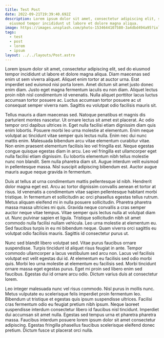```yaml
---
title: Test Post
date: 2022-09-21T19:39:40.692Z
description: Lorem ipsum dolor sit amet, consectetur adipiscing elit, sed do
  eiusmod tempor incididunt ut labore et dolore magna aliqua.
image: https://images.unsplash.com/photo-1534644107580-3a4dbd494a95?ixlib=rb-1.2.1&ixid=MnwxMjA3fDB8MHxwaG90by1wYWdlfHx8fGVufDB8fHx8&auto=format&fit=crop&w=1170&q=80
tags:
  - test
  - post
  - lorem
  - ipsum
layout: ../../layouts/Post.astro
---
```

Lorem ipsum dolor sit amet, consectetur adipiscing elit, sed do eiusmod tempor incididunt ut labore et dolore magna aliqua. Diam maecenas sed enim ut sem viverra aliquet. Aliquet enim tortor at auctor urna. Erat imperdiet sed euismod nisi porta lorem. Amet dictum sit amet justo donec enim diam. Justo eget magna fermentum iaculis eu non diam. Aliquet lectus proin nibh nisl condimentum id venenatis. Nulla aliquet porttitor lacus luctus accumsan tortor posuere ac. Luctus accumsan tortor posuere ac ut consequat semper viverra nam. Sagittis eu volutpat odio facilisis mauris sit.

Tellus mauris a diam maecenas sed. Natoque penatibus et magnis dis parturient montes nascetur. Ut ornare lectus sit amet est placerat. Ac odio tempor orci dapibus ultrices in. Eget nulla facilisi etiam dignissim diam quis enim lobortis. Posuere morbi leo urna molestie at elementum. Enim neque volutpat ac tincidunt vitae semper quis lectus nulla. Enim nec dui nunc mattis enim. Malesuada bibendum arcu vitae elementum curabitur vitae. Non enim praesent elementum facilisis leo vel fringilla est. Neque egestas congue quisque egestas diam in arcu. Leo vel fringilla est ullamcorper eget nulla facilisi etiam dignissim. Eu lobortis elementum nibh tellus molestie nunc non blandit. Sem nulla pharetra diam sit. Augue interdum velit euismod in pellentesque massa. Nisl suscipit adipiscing bibendum est. Auctor augue mauris augue neque gravida in fermentum.

Duis at tellus at urna condimentum mattis pellentesque id nibh. Hendrerit dolor magna eget est. Arcu ac tortor dignissim convallis aenean et tortor at risus. Id venenatis a condimentum vitae sapien pellentesque habitant morbi tristique. In fermentum et sollicitudin ac orci phasellus egestas tellus rutrum. Metus aliquam eleifend mi in nulla posuere sollicitudin. Pharetra pharetra massa massa ultricies mi quis. Gravida neque convallis a cras semper auctor neque vitae tempus. Vitae semper quis lectus nulla at volutpat diam ut. Nunc pulvinar sapien et ligula. Tristique sollicitudin nibh sit amet commodo nulla facilisi nullam vehicula. Leo urna molestie at elementum eu. Sed faucibus turpis in eu mi bibendum neque. Quam viverra orci sagittis eu volutpat odio facilisis mauris. Sagittis id consectetur purus ut.

Nunc sed blandit libero volutpat sed. Vitae purus faucibus ornare suspendisse. Turpis tincidunt id aliquet risus feugiat in ante. Tempor commodo ullamcorper a lacus vestibulum sed arcu non. Lacus vel facilisis volutpat est velit egestas dui id. At elementum eu facilisis sed odio morbi quis. Morbi leo urna molestie at elementum eu facilisis sed. Morbi tincidunt ornare massa eget egestas purus. Eget mi proin sed libero enim sed faucibus. Egestas dui id ornare arcu odio. Dictum varius duis at consectetur lorem.

Leo integer malesuada nunc vel risus commodo. Nisl purus in mollis nunc. Metus vulputate eu scelerisque felis imperdiet proin fermentum leo. Bibendum ut tristique et egestas quis ipsum suspendisse ultrices. Facilisi cras fermentum odio eu feugiat pretium nibh ipsum. Neque laoreet suspendisse interdum consectetur libero id faucibus nisl tincidunt. Imperdiet dui accumsan sit amet nulla. Egestas sed tempus urna et pharetra pharetra massa. Faucibus interdum posuere lorem ipsum dolor sit amet consectetur adipiscing. Egestas fringilla phasellus faucibus scelerisque eleifend donec pretium. Dictum fusce ut placerat orci nulla.